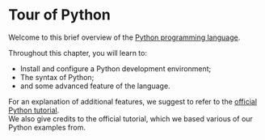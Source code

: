 # Tour of Python

Welcome to this brief overview of the [Python programming language](https://www.python.org/).

Throughout this chapter, you will learn to:

- Install and configure a Python development environment;
- The syntax of Python;
- and some advanced feature of the language.

For an explanation of additional features, we suggest to refer to the [official Python tutorial](https://docs.python.org/3/tutorial/).<br>
We also give credits to the official tutorial, which we based various of our Python examples from.
